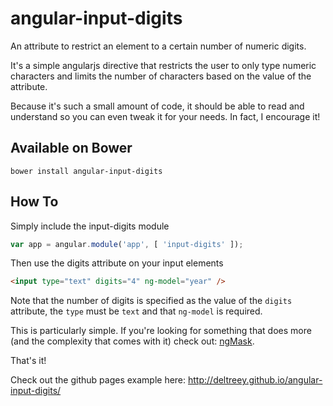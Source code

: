 angular-input-digits
=====

An attribute to restrict an element to a certain number of numeric digits.

It's a simple angularjs directive that restricts the user to only type numeric characters and limits the number of characters based on the value of the attribute.

Because it's such a small amount of code, it should be able to read and understand so you can even tweak it for your needs.  In fact, I encourage it!

Available on Bower
-----

`bower install angular-input-digits`

How To
-----
Simply include the input-digits module

```javascript
var app = angular.module('app', [ 'input-digits' ]);
```

Then use the digits attribute on your input elements

```html
<input type="text" digits="4" ng-model="year" />
```

Note that the number of digits is specified as the value of the `digits` attribute, the `type` must be `text` and that `ng-model` is required.

This is particularly simple.  If you're looking for something that does more (and the complexity that comes with it) check out: [ngMask](https://github.com/candreoliveira/ngMask).

That's it!

Check out the github pages example here: http://deltreey.github.io/angular-input-digits/
